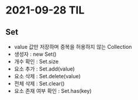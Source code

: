 # 2021-09-28 TIL

## Set
* value 값만 저장하며 증복을 허용하지 않는 Collection
* 생성자 : new Set()
* 개수 확인 : Set.size
* 요소 추가 : Set.add(value)
* 요소 삭제 : Set.delete(value)
* 전체 삭제 : Set.clear()
* 요소 존재 여부 확인 : Set.has(key)


